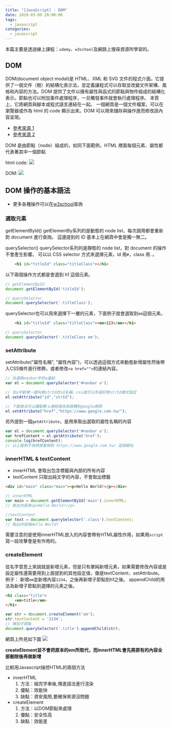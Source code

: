 ```yaml
---
title: "[JavaScript] - DOM"
date: 2019-03-09 20:00:00
tags:
  - javascript
categories:
  - javascript
---
```


本篇主要是透過線上課程：`udemy`、`w3school`及網路上搜尋資源所學習的。

## DOM

DOM(document object modal)是 HTML、XML 和 SVG 文件的程式介面。它提供了一個文件（樹）的結構化表示法，並定義讓程式可以存取並改變文件架構、風格和內容的方法。DOM 提供了文件以擁有屬性與函式的節點與物件組成的結構化表示。節點也可以附加事件處理程序，一旦觸發事件就會執行處理程序。 本質上，它將網頁與腳本或程式語言連結在一起。
一個網頁是一個文件檔案，可以在瀏覽器或作為 html 的 code 顯示出來。DOM 可以用來儲存與操作進而修改該內容呈現。

- [參考來源 1](https://developer.mozilla.org/en-US/docs/Web/API/Document_Object_Model/Introduction)
- [參考來源 2](https://ithelp.ithome.com.tw/articles/10094965)

DOM 是由節點（node）組成的，如同下面範例，HTML 裡面每個元素、屬性都代表著其中一個節點

html code:
![](https://i.imgur.com/6BPKuuR.png)

DOM:
![](https://i.imgur.com/gwCGCt9.png)

## DOM 操作的基本語法

- 更多各種操作可以在[w3school](https://www.w3schools.com/js/js_htmldom.asp)查詢

### 選取元素

getElementById()
getElementBy系列的是動態的 node list，每次調用都會重新對 document 進行查詢。
這邊提到的 ID 基本上在網頁中會是獨一無二。

querySelector()
querySelector系列的是靜態的 node list，對 document 的操作不會產生影響。
可以以 CSS selector 方式來選擇元素，id 用`#`，class 用`.`。

```html
    <h1 id="titleId" class="titleClass"></h1>
```

以下兩個操作方式都是會選到 h1 這個元素。

```js
// getElementById
document.getElementById('titleId');

// querySelector
document.querySelector('.titleClass');
```

querySelector也可以用來選擇下一層的元素，下面例子就會選取到`em`這個元素。
 
```html
    <h1 id="titleId" class="titleClass"><em>123</em></h1>
```
```js
// querySelector
document.querySelector('.titleClass em');
```

### setAttribute
setAttribute("屬性名稱", "屬性內容")，可以透過這個方式來動態新增屬性然後帶入CSS條件進行修飾，或者修改`<a href="">`的連結內容。

```js
// 先選取navbar中的a連結
var el = document.querySelector('#navbar a');

// 在a中新增一個叫做strId的id名稱，css就可以先寫好對strId樣式設定
el.setAttribute("id","strId");

// 下面做法可以讓點擊ａ連結後改為跳轉到google網頁
el.setAttribute("href","https://www.google.com.tw/");
```

另外提到一個`getAttribute`，是用來取出選取的屬性名稱的內容


```js
var el = document.querySelector('#navbar a');
var hrefContent = el.getAttribute('href');
console.log(hrefContent);
// 以上面例子為例就會撈到 https://www.google.com.tw/ 這個網址
```


### innerHTML & textContent
- innerHTML
會取出包含標籤與內部的所有內容
- textContent
只取出純文字的內容，不會取出標籤

```html
<div id="main" class="main"><p>Hello World!</p></div>
```

```js
// innerHTML
var main = document.getElementById('main').innerHTML;
// 取出內容為<p>Hello World!</p>

//textContent
var text = document.querySelector('.class').textContent;
// 取出內容為Hello World!
```

需要注意的是使用innerHTML放入的內容會帶有HTML屬性作用，如果用`script`寫一段攻擊會是有作用的。

### createElement
從名字意思上來說就是新增元素，但是只有單純新增元素，如果需要修改內容或是設定屬性還需要用到上面提到的其他設定值，像是textContent、setAttribute。
例子：
新增`em`並新增內容`1234`，之後再新增子節點到h1之後。
appendChild的用法為新增子節點到選擇的元素之後。


```html
<h1 class="title">
    <em>title</em>
</h1>
```

```js
var str = document.createElement('em');
str.textContent = '1234';
// 增加子節點
document.querySelector('.title').appendChild(str);

```

網頁上所見如下圖
![](https://i.imgur.com/XDZG6qh.png)

**createElement並不會把原本的em所取代，而innerHTML會先將原有的內容全部刪除後再做新增**

比較用Javascript操控HTML的兩個方法
- innerHTML
    1. 方法：組完字串後,傳進語法進行渲染
    2. 優點：效能快
    3. 缺點：資安風險,要確保來源沒問題
- createElement
    1. 方法：以DOM節點來處理
    2. 優點：安全性高
    3. 缺點：效能差
